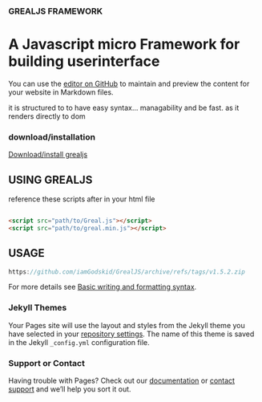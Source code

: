 ### GREALJS FRAMEWORK
# A Javascript micro Framework for building userinterface

You can use the [editor on GitHub](https://github.com/iamGodskid/Greal-JS-FRAMEWORK/edit/gh-pages/index.md) to maintain and preview the content for your website in Markdown files.

it is structured to to have easy syntax... managability and be fast.
as it renders directly to dom

### download/installation

[Download/install grealjs](https://github.com/iamGodskid/GrealJS/archive/refs/tags/v1.5.2.zip)

## USING GREALJS

reference these scripts after in your html file

```html

<script src="path/to/Greal.js"></script>
<script src="path/to/greal.min.js"></script>
```

## USAGE

```javascript
https://github.com/iamGodskid/GrealJS/archive/refs/tags/v1.5.2.zip
```

For more details see [Basic writing and formatting syntax](https://docs.github.com/en/github/writing-on-github/getting-started-with-writing-and-formatting-on-github/basic-writing-and-formatting-syntax).

### Jekyll Themes

Your Pages site will use the layout and styles from the Jekyll theme you have selected in your [repository settings](https://github.com/iamGodskid/Greal-JS-FRAMEWORK/settings/pages). The name of this theme is saved in the Jekyll `_config.yml` configuration file.

### Support or Contact

Having trouble with Pages? Check out our [documentation](https://docs.github.com/categories/github-pages-basics/) or [contact support](https://support.github.com/contact) and we’ll help you sort it out.
